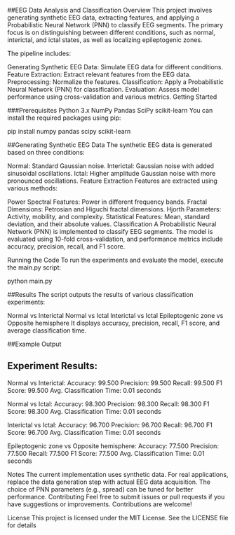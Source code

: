 ##EEG Data Analysis and Classification
Overview
This project involves generating synthetic EEG data, extracting features, and applying a Probabilistic Neural Network (PNN) to classify EEG segments. The primary focus is on distinguishing between different conditions, such as normal, interictal, and ictal states, as well as localizing epileptogenic zones.

The pipeline includes:

Generating Synthetic EEG Data: Simulate EEG data for different conditions.
Feature Extraction: Extract relevant features from the EEG data.
Preprocessing: Normalize the features.
Classification: Apply a Probabilistic Neural Network (PNN) for classification.
Evaluation: Assess model performance using cross-validation and various metrics.
Getting Started

###Prerequisites
Python 3.x
NumPy
Pandas
SciPy
scikit-learn
You can install the required packages using pip:

pip install numpy pandas scipy scikit-learn

##Generating Synthetic EEG Data
The synthetic EEG data is generated based on three conditions:

Normal: Standard Gaussian noise.
Interictal: Gaussian noise with added sinusoidal oscillations.
Ictal: Higher amplitude Gaussian noise with more pronounced oscillations.
Feature Extraction
Features are extracted using various methods:

Power Spectral Features: Power in different frequency bands.
Fractal Dimensions: Petrosian and Higuchi fractal dimensions.
Hjorth Parameters: Activity, mobility, and complexity.
Statistical Features: Mean, standard deviation, and their absolute values.
Classification
A Probabilistic Neural Network (PNN) is implemented to classify EEG segments. The model is evaluated using 10-fold cross-validation, and performance metrics include accuracy, precision, recall, and F1 score.

Running the Code
To run the experiments and evaluate the model, execute the main.py script:

python main.py


##Results
The script outputs the results of various classification experiments:

Normal vs Interictal
Normal vs Ictal
Interictal vs Ictal
Epileptogenic zone vs Opposite hemisphere
It displays accuracy, precision, recall, F1 score, and average classification time.

##Example Output

Experiment Results:
------------------
Normal vs Interictal:
  Accuracy: 99.500
  Precision: 99.500
  Recall: 99.500
  F1 Score: 99.500
  Avg. Classification Time: 0.01 seconds

Normal vs Ictal:
  Accuracy: 98.300
  Precision: 98.300
  Recall: 98.300
  F1 Score: 98.300
  Avg. Classification Time: 0.01 seconds

Interictal vs Ictal:
  Accuracy: 96.700
  Precision: 96.700
  Recall: 96.700
  F1 Score: 96.700
  Avg. Classification Time: 0.01 seconds

Epileptogenic zone vs Opposite hemisphere:
  Accuracy: 77.500
  Precision: 77.500
  Recall: 77.500
  F1 Score: 77.500
  Avg. Classification Time: 0.01 seconds


Notes
The current implementation uses synthetic data. For real applications, replace the data generation step with actual EEG data acquisition.
The choice of PNN parameters (e.g., spread) can be tuned for better performance.
Contributing
Feel free to submit issues or pull requests if you have suggestions or improvements. Contributions are welcome!

License
This project is licensed under the MIT License. See the LICENSE file for details